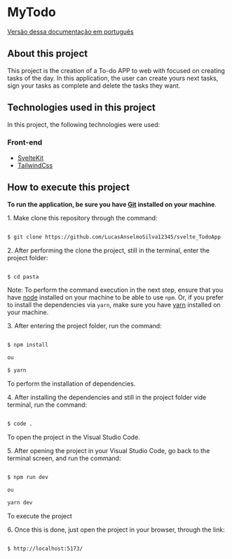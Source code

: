 # MyTodo

[Versão dessa documentação em português](https://github.com/LucasAnselmoSilva12345/svelte_TodoApp/blob/master/README.md)

## About this project

This project is the creation of a To-do APP to web with focused on creating tasks of the day. In this application, the user can create yours next tasks, sign your tasks as complete and delete the tasks they want.

## Technologies used in this project

In this project, the following technologies were used:

### Front-end

- [SvelteKit](https://svelte.dev/)
- [TailwindCss](https://tailwindcss.com/)

## How to execute this project

**To run the application, be sure you have [Git](https://git-scm.com/) installed on your machine**.

1. Make clone this repository through the command:

```sh

$ git clone https://github.com/LucasAnselmoSilva12345/svelte_TodoApp
```

2. After performing the clone the project, still in the terminal, enter the project folder:

```sh

$ cd pasta

```

Note: To perform the command execution in the next step, ensure that you have [node](https://nodejs.org/en/) installed on your machine to be able to use `npm`. Or, if you prefer to install the dependencies via `yarn`, make sure you have [yarn](https://yarnpkg.com/) installed on your machine.

3. After entering the project folder, run the command:

```sh

$ npm install

ou

$ yarn

```

To perform the installation of dependencies.

4. After installing the dependencies and still in the project folder vide terminal, run the command:

```sh

$ code .

```

To open the project in the Visual Studio Code.

5. After opening the project in your Visual Studio Code, go back to the terminal screen, and run the command:

```sh

$ npm run dev

ou

yarn dev

```

To execute the project

6. Once this is done, just open the project in your browser, through the link:

```sh

$ http://localhost:5173/

```